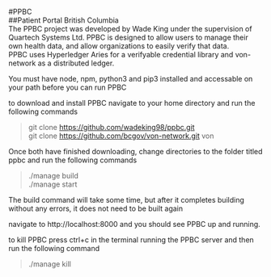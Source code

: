 #PPBC  
##Patient Portal British Columbia  
The PPBC project was developed by Wade King under the supervision of Quartech 
Systems Ltd. PPBC is designed to allow users to manage their own health data, 
and allow organizations to easily verify that data.  
PPBC uses Hyperledger Aries for a verifyable credential library and
von-network as a distributed ledger.

You must have node, npm, python3 and pip3 installed and accessable on
your path before you can run PPBC

to download and install PPBC navigate to your home directory and run the 
following commands
> git clone https://github.com/wadeking98/ppbc.git  
> git clone https://github.com/bcgov/von-network.git von  

Once both have finished downloading, change directories to the folder titled
ppbc and run the following commands
> ./manage build  
> ./manage start  

The build command will take some time, but after it completes building without
any errors, it does not need to be built again

navigate to http://localhost:8000 and you should see PPBC up and running.

to kill PPBC press ctrl+c in the terminal running the PPBC server and then run
the following command
> ./manage kill  

